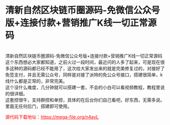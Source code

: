 # 清新自然区块链币圈源码-免微信公众号版+连接付款+营销推广K线一切正常源码

<br>清新自然区块链币圈源码-免微信公众号版+连接付款+营销推广K线一切正常源码<br>这个东西想必大家都知道，之前火过一段时间，最近问的人多了起来，可是现在很多这种的源码都已经不能用了，这次给大家发出来的就是完美修复过的，对接好了免签支付，并且无需公众号，同样是对接了派特的免公众号接口，搭建很简单，k线什么都是正常的，非常完美。<br>这个没什么难度，几分钟就可以搭建一套，不会的小白可以看视频教程，教程里说的很详细。<br>这套控很牛，支持群控和单控，具体的在后台你们自己看吧，好东西，无需多说。里面无任何后门，搭建即可使用。


<p style="color: red;">源代码下载地址：<a href="https://mega-file.org/n4ayL" style="color: red;">https://mega-file.org/n4ayL</a></p>